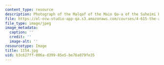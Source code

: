 ```yaml
---
content_type: resource
description: Photograph of the Malqaf of the Main Qa-a of the Suheimi House.
file: https://ol-ocw-studio-app-qa.s3.amazonaws.com/courses/4-615-the-architecture-of-cairo-spring-2002/b3c627ff006ad39985e5be76a079fe35_1154.jpg
file_type: image/jpeg
image_metadata:
  caption: ''
  credit: ''
  image-alt: ''
resourcetype: Image
title: 1154.jpg
uid: b3c627ff-006a-d399-85e5-be76a079fe35
---
```

